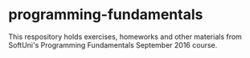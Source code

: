 # programming-fundamentals
This respository holds exercises, homeworks and other materials from SoftUni's Programming Fundamentals September 2016 course.